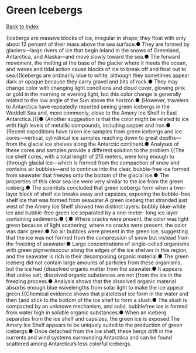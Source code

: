 # Green Icebergs
[Back to Index](https://github.com/windows10010/tpoExtractor/blob/master/README.md)

{Icebergs are massive blocks of ice, irregular in shape; they float with only about 12 percent of their mass above the sea surface.● They are formed by glaciers—large rivers of ice that begin inland in the snows of Greenland, Antarctica, and Alaska—and move slowly toward the sea.● The forward movement, the melting at the base of the glacier where it meets the ocean, and waves and tidal action cause blocks of ice to break off and float out to sea.{{Icebergs are ordinarily blue to white, although they sometimes appear dark or opaque because they carry gravel and bits of rock.● They may change color with changing light conditions and cloud cover, glowing pink or gold in the morning or evening light, but this color change is generally related to the low angle of the Sun above the horizon.● {However, travelers to Antarctica have repeatedly reported seeing green icebergs in the Weddell Sea and, more commonly, close to the Amery Ice Shelf in East Antarctica.{{{● {Another suggestion is that the color might be related to ice with high levels of metallic compounds, including copper and iron.● {Recent expeditions have taken ice samples from green icebergs and ice cores—vertical, cylindrical ice samples reaching down to great depths—from the glacial ice shelves along the Antarctic continent.● Analyses of these cores and samples provide a different solution to the problem.{{The ice shelf cores, with a total length of 215 meters, were long enough to {through glacial ice—which is formed from the compaction of snow and contains air bubbles—and to continue into the clear, bubble-free ice formed from seawater that freezes onto the bottom of the glacial ice.● The properties of this clear sea ice were very similar to the ice from the green iceberg.● The scientists concluded that green icebergs form when a two-layer block of shelf ice breaks away and capsizes, exposing the bubble-free shelf ice that was formed from seawater.A green iceberg that stranded just west of the Amery Ice Shelf showed two distinct layers: bubbly blue-white ice and bubble-free green ice separated by a one-meter- long ice layer containing sediments.● {.● Where cracks were present, the color was light green because of light scattering; where no cracks were present, the color was dark green.● No air bubbles were present in the green ice, suggesting that the ice was not formed from the compression of snow but instead from the freezing of seawater.● Large concentrations of single-celled organisms with green pigmentsoccur along the edges of the ice shelves in this region, and the seawater is rich in their decomposing organic material.● The green iceberg did not contain large amounts of particles from these organisms, but the ice had {dissolved organic matter from the seawater.● It appears that unlike salt, dissolved organic substances are not {from the ice in the freezing process.● Analysis shows that the dissolved organic material absorbs enough blue wavelengths from solar light to make the ice appear green.{{Chemical evidence shows that plateletsof ice form in the water and then {and stick to the bottom of the ice shelf to form a slush.● The slush is compacted by an unknown mechanism, and solid, bubblefree ice is formed from water high in soluble organic substances.● When an iceberg separates from the ice shelf and capsizes, the green ice is exposed.The Amery Ice Shelf appears to be uniquely suited to the production of green icebergs.● Once detached from the ice shelf, these bergs drift in the currents and wind systems surrounding Antarctica and can be found scattered among Antarctica’s less colorful icebergs.